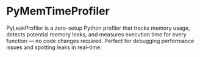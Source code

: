 # PyMemTimeProfiler
PyLeakProfiler is a zero-setup Python profiler that tracks memory usage, detects potential memory leaks, and measures execution time for every function — no code changes required. Perfect for debugging performance issues and spotting leaks in real-time.
